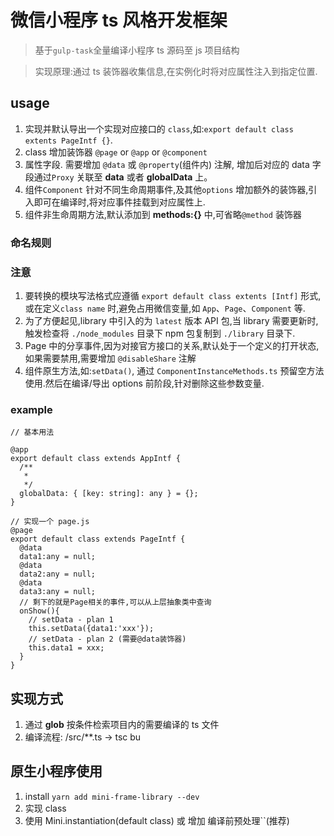 # 微信小程序 ts 风格开发框架

> 基于`gulp-task`全量编译小程序 ts 源码至 js 项目结构

> 实现原理:通过 ts 装饰器收集信息,在实例化时将对应属性注入到指定位置.

## usage

1. 实现并默认导出一个实现对应接口的 `class`,如:`export default class extents PageIntf {}`.
2. class 增加装饰器 `@page` or `@app` or `@component`
3. 属性字段. 需要增加 `@data` 或 `@property`(组件内) 注解, 增加后对应的 data 字段通过`Proxy` 关联至 **data** 或者 **globalData** 上。
4. 组件`Component` 针对不同生命周期事件,及其他`options` 增加额外的装饰器,引入即可在编译时,将对应事件挂载到对应属性上.
5. 组件非生命周期方法,默认添加到 **methods:{}** 中,可省略`@method` 装饰器

### 命名规则

### 注意

1. 要转换的模块写法格式应遵循 `export default class extents [Intf]` 形式,或在定义`class name` 时,避免占用微信变量,如 `App`、`Page`、`Component` 等.
2. 为了方便起见,library 中引入的为 `latest` 版本 API 包,当 library 需要更新时,触发检查将 `./node_modules` 目录下 npm 包复制到 `./library` 目录下.
3. Page 中的分享事件,因为对接官方接口的关系,默认处于一个定义的打开状态,如果需要禁用,需要增加 `@disableShare` 注解
4. 组件原生方法,如:`setData()`, 通过 `ComponentInstanceMethods.ts` 预留空方法使用.然后在编译/导出 options 前阶段,针对删除这些参数变量.

### example

```
// 基本用法

@app
export default class extends AppIntf {
  /**
   *
   */
  globalData: { [key: string]: any } = {};
}

// 实现一个 page.js
@page
export default class extends PageIntf {
  @data
  data1:any = null;
  @data
  data2:any = null;
  @data
  data3:any = null;
  // 剩下的就是Page相关的事件,可以从上层抽象类中查询
  onShow(){
    // setData - plan 1
    this.setData({data1:'xxx'});
    // setData - plan 2 (需要@data装饰器)
    this.data1 = xxx;
  }
}

```

## 实现方式

1. 通过 **glob** 按条件检索项目内的需要编译的 ts 文件
2. 编译流程: /src/\*\*.ts -> tsc bu

## 原生小程序使用

1. install `yarn add mini-frame-library --dev`
2. 实现 class
3. 使用 Mini.instantiation(default class) 或 增加 编译前预处理``(推荐)
